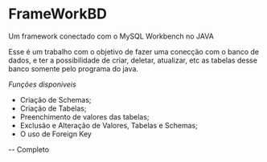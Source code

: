 # FrameWorkBD
Um framework conectado com o MySQL Workbench no JAVA

Esse é um trabalho com o objetivo de fazer uma conecção com o banco de dados, e ter a possibilidade de criar, deletar, atualizar, etc as tabelas desse banco somente pelo programa do java.

*Funções disponiveis*

- Criação de Schemas;
- Criação de Tabelas;
- Preenchimento de valores das tabelas;
- Exclusão e Alteração de Valores, Tabelas e Schemas;
- O uso de Foreign Key

-- Completo 
